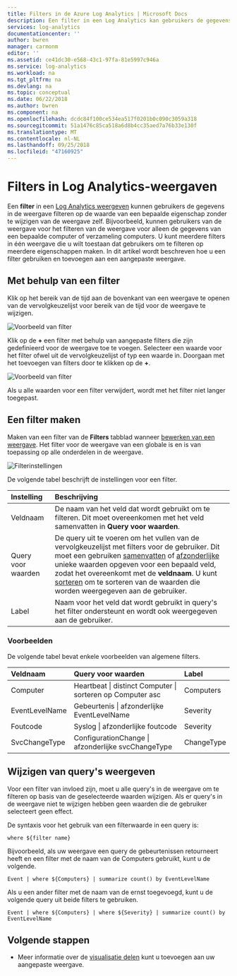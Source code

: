 ```yaml
---
title: Filters in de Azure Log Analytics | Microsoft Docs
description: Een filter in een Log Analytics kan gebruikers de gegevens in de weergave filteren op de waarde van een bepaalde eigenschap zonder te wijzigen van de weergave zelf.  In dit artikel wordt beschreven hoe u een filter gebruiken en toevoegen aan een aangepaste weergave.
services: log-analytics
documentationcenter: ''
author: bwren
manager: carmonm
editor: ''
ms.assetid: ce41dc30-e568-43c1-97fa-81e5997c946a
ms.service: log-analytics
ms.workload: na
ms.tgt_pltfrm: na
ms.devlang: na
ms.topic: conceptual
ms.date: 06/22/2018
ms.author: bwren
ms.component: na
ms.openlocfilehash: dcdc84f100ce534ea517f0201b0c090c3059a318
ms.sourcegitcommit: 51a1476c85ca518a6d8b4cc35aed7a76b33e130f
ms.translationtype: MT
ms.contentlocale: nl-NL
ms.lasthandoff: 09/25/2018
ms.locfileid: "47160925"
---
```

# <a name="filters-in-log-analytics-views"></a>Filters in Log Analytics-weergaven
Een **filter** in een [Log Analytics weergeven](log-analytics-view-designer.md) kunnen gebruikers de gegevens in de weergave filteren op de waarde van een bepaalde eigenschap zonder te wijzigen van de weergave zelf.  Bijvoorbeeld, kunnen gebruikers van de weergave voor het filteren van de weergave voor alleen de gegevens van een bepaalde computer of verzameling computers.  U kunt meerdere filters in één weergave die u wilt toestaan dat gebruikers om te filteren op meerdere eigenschappen maken.  In dit artikel wordt beschreven hoe u een filter gebruiken en toevoegen aan een aangepaste weergave.

## <a name="using-a-filter"></a>Met behulp van een filter
Klik op het bereik van de tijd aan de bovenkant van een weergave te openen van de vervolgkeuzelijst voor bereik van de tijd voor de weergave te wijzigen.

![Voorbeeld van filter](media/log-analytics-view-designer/filters-example-time.png)

Klik op de **+** een filter met behulp van aangepaste filters die zijn gedefinieerd voor de weergave toe te voegen. Selecteer een waarde voor het filter ofwel uit de vervolgkeuzelijst of typ een waarde in. Doorgaan met het toevoegen van filters door te klikken op de **+**. 


![Voorbeeld van filter](media/log-analytics-view-designer/filters-example-custom.png)

Als u alle waarden voor een filter verwijdert, wordt met het filter niet langer toegepast.


## <a name="creating-a-filter"></a>Een filter maken

Maken van een filter van de **Filters** tabblad wanneer [bewerken van een weergave](log-analytics-view-designer.md).  Het filter voor de weergave van een globale is en is van toepassing op alle onderdelen in de weergave.  

![Filterinstellingen](media/log-analytics-view-designer/filters-settings.png)

De volgende tabel beschrijft de instellingen voor een filter.

| Instelling | Beschrijving |
|:---|:---|
| Veldnaam | De naam van het veld dat wordt gebruikt om te filteren.  Dit moet overeenkomen met het veld samenvatten in **Query voor waarden**. |
| Query voor waarden | De query uit te voeren om het vullen van de vervolgkeuzelijst met filters voor de gebruiker.  Dit moet een gebruiken [samenvatten](/azure/kusto/query/summarizeoperator) of [afzonderlijke](/azure/kusto/query/distinctoperator) unieke waarden opgeven voor een bepaald veld, zodat het overeenkomt met de **veldnaam**.  U kunt [sorteren](/azure/kusto/query/sortoperator) om te sorteren van de waarden die worden weergegeven aan de gebruiker. |
| Label | Naam voor het veld dat wordt gebruikt in query's het filter ondersteunt en wordt ook weergegeven aan de gebruiker. |

### <a name="examples"></a>Voorbeelden

De volgende tabel bevat enkele voorbeelden van algemene filters.  

| Veldnaam | Query voor waarden | Label |
|:--|:--|:--|
| Computer   | Heartbeat &#124; distinct Computer &#124; sorteren op Computer asc | Computers |
| EventLevelName | Gebeurtenis &#124; afzonderlijke EventLevelName | Severity |
| Foutcode | Syslog &#124; afzonderlijke foutcode | Severity |
| SvcChangeType | ConfigurationChange &#124; afzonderlijke svcChangeType | ChangeType |


## <a name="modify-view-queries"></a>Wijzigen van query's weergeven

Voor een filter van invloed zijn, moet u alle query's in de weergave om te filteren op basis van de geselecteerde waarden wijzigen.  Als er query's in de weergave niet te wijzigen hebben geen waarden die de gebruiker selecteert geen effect.

De syntaxis voor het gebruik van een filterwaarde in een query is: 

    where ${filter name}  

Bijvoorbeeld, als uw weergave een query de gebeurtenissen retourneert heeft en een filter met de naam van de Computers gebruikt, kunt u de volgende.

    Event | where ${Computers} | summarize count() by EventLevelName

Als u een ander filter met de naam van de ernst toegevoegd, kunt u de volgende query uit beide filters te gebruiken.

    Event | where ${Computers} | where ${Severity} | summarize count() by EventLevelName

## <a name="next-steps"></a>Volgende stappen
* Meer informatie over de [visualisatie delen](log-analytics-view-designer-parts.md) kunt u toevoegen aan uw aangepaste weergave.